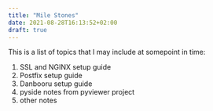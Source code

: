 ```yaml
---
title: "Mile Stones"
date: 2021-08-28T16:13:52+02:00
draft: true
---
```


This is a list of topics that I may include at somepoint in time:
1. SSL and NGINX setup guide
2. Postfix setup guide
3. Danbooru setup guide
4. pyside notes from pyviewer project
5. other notes

